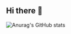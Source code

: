 ## Hi there 👋

![Anurag's GitHub stats](https://github-readme-stats.vercel.app/api?username=Nagato-Yukii&theme=dark)

<!--
**Nagato-Yukii/Nagato-Yukii** is a ✨ _special_ ✨ repository because its `README.md` (this file) appears on your GitHub profile.

Here are some ideas to get you started:

- 🔭 I’m currently working on ...
- 🌱 I’m currently learning ...
- 👯 I’m looking to collaborate on ...
- 🤔 I’m looking for help with ...
- 💬 Ask me about ...
- 📫 How to reach me: ...
- 😄 Pronouns: ...
- ⚡ Fun fact: ...
-->
